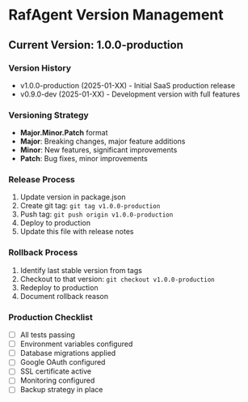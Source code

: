 # RafAgent Version Management

## Current Version: 1.0.0-production

### Version History
- v1.0.0-production (2025-01-XX) - Initial SaaS production release
- v0.9.0-dev (2025-01-XX) - Development version with full features

### Versioning Strategy
- **Major.Minor.Patch** format
- **Major**: Breaking changes, major feature additions
- **Minor**: New features, significant improvements
- **Patch**: Bug fixes, minor improvements

### Release Process
1. Update version in package.json
2. Create git tag: `git tag v1.0.0-production`
3. Push tag: `git push origin v1.0.0-production`
4. Deploy to production
5. Update this file with release notes

### Rollback Process
1. Identify last stable version from tags
2. Checkout to that version: `git checkout v1.0.0-production`
3. Redeploy to production
4. Document rollback reason

### Production Checklist
- [ ] All tests passing
- [ ] Environment variables configured
- [ ] Database migrations applied
- [ ] Google OAuth configured
- [ ] SSL certificate active
- [ ] Monitoring configured
- [ ] Backup strategy in place
